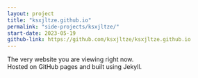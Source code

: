 ```yaml
---
layout: project
title: "ksxjltze.github.io"
permalink: "side-projects/ksxjltze/"
start-date: 2023-05-19
github-link: https://github.com/ksxjltze/ksxjltze.github.io
---
```


The very website you are viewing right now.<br>
Hosted on GitHub pages and built using Jekyll.